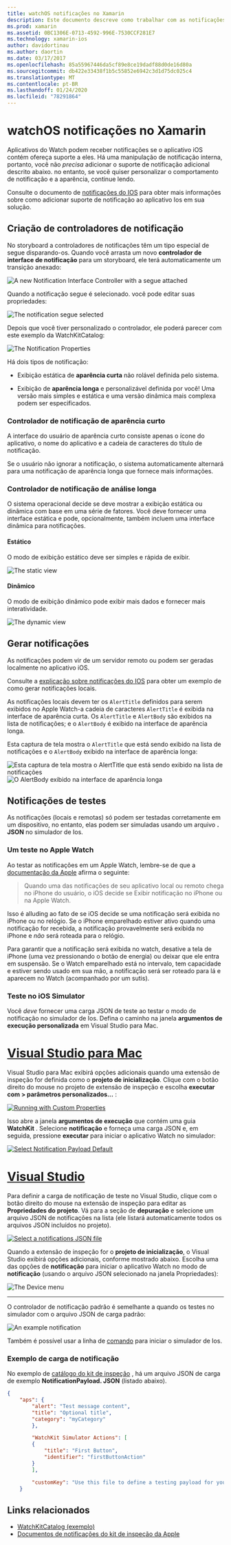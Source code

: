 ```yaml
---
title: watchOS notificações no Xamarin
description: Este documento descreve como trabalhar com as notificações de watchOS no Xamarin. Ele aborda a criação controladores de notificação, gerar notificações e notificações de teste.
ms.prod: xamarin
ms.assetid: 0BC1306E-0713-4592-996E-7530CCF281E7
ms.technology: xamarin-ios
author: davidortinau
ms.author: daortin
ms.date: 03/17/2017
ms.openlocfilehash: 85a55967446da5cf89e8ce19dadf88d0de16d80a
ms.sourcegitcommit: db422e33438f1b5c55852e6942c3d1d75dc025c4
ms.translationtype: MT
ms.contentlocale: pt-BR
ms.lasthandoff: 01/24/2020
ms.locfileid: "78291864"
---
```

# <a name="watchos-notifications-in-xamarin"></a>watchOS notificações no Xamarin

Aplicativos do Watch podem receber notificações se o aplicativo iOS contém ofereça suporte a eles. Há uma manipulação de notificação interna, portanto, você não *precisa* adicionar o suporte de notificação adicional descrito abaixo. no entanto, se você quiser personalizar o comportamento de notificação e a aparência, continue lendo.

Consulte o documento de [notificações do IOS](~/ios/platform/user-notifications/deprecated/index.md) para obter mais informações sobre como adicionar suporte de notificação ao aplicativo Ios em sua solução.

## <a name="creating-notification-controllers"></a>Criação de controladores de notificação

No storyboard a controladores de notificações têm um tipo especial de segue disparando-os. Quando você arrasta um novo **controlador de interface de notificação** para um storyboard, ele terá automaticamente um transição anexado:

![](notifications-images/notification-storyboard1.png "A new Notification Interface Controller with a segue attached")

Quando a notificação segue é selecionado. você pode editar suas propriedades:

![](notifications-images/notification-storyboard2.png "The notification segue selected")

Depois que você tiver personalizado o controlador, ele poderá parecer com este exemplo da WatchKitCatalog:

![](notifications-images/notifications-segue.png "The Notification Properties")

Há dois tipos de notificação:

- Exibição estática de **aparência curta** não rolável definida pelo sistema.

- Exibição de **aparência longa** e personalizável definida por você! Uma versão mais simples e estática e uma versão dinâmica mais complexa podem ser especificados.

### <a name="short-look-notification-controller"></a>Controlador de notificação de aparência curto

A interface do usuário de aparência curto consiste apenas o ícone do aplicativo, o nome do aplicativo e a cadeia de caracteres do título de notificação.

Se o usuário não ignorar a notificação, o sistema automaticamente alternará para uma notificação de aparência longa que fornece mais informações.

### <a name="long-look-notification-controller"></a>Controlador de notificação de análise longa

O sistema operacional decide se deve mostrar a exibição estática ou dinâmica com base em uma série de fatores. Você deve fornecer uma interface estática e pode, opcionalmente, também incluem uma interface dinâmica para notificações.

#### <a name="static"></a>Estático

O modo de exibição estático deve ser simples e rápida de exibir.

![](notifications-images/notification-static.png "The static view")

#### <a name="dynamic"></a>Dinâmico

O modo de exibição dinâmico pode exibir mais dados e fornecer mais interatividade.

![](notifications-images/notification-dynamic.png "The dynamic view")

## <a name="generating-notifications"></a>Gerar notificações

As notificações podem vir de um servidor remoto ou podem ser geradas localmente no aplicativo iOS.

Consulte a [explicação sobre notificações do IOS](~/ios/platform/user-notifications/deprecated/local-notifications-in-ios-walkthrough.md) para obter um exemplo de como gerar notificações locais.

As notificações locais devem ter os `AlertTitle` definidos para serem exibidos no Apple Watch-a cadeia de caracteres `AlertTitle` é exibida na interface de aparência curta. Os `AlertTitle` e `AlertBody` são exibidos na lista de notificações; e o `AlertBody` é exibido na interface de aparência longa.

Esta captura de tela mostra o `AlertTitle` que está sendo exibido na lista de notificações e o `AlertBody` exibido na interface de aparência longa:

![](notifications-images/watch-notificationslist-sml.png "Esta captura de tela mostra o AlertTitle que está sendo exibido na lista de notificações") ![](notifications-images/watch-notificationcontroller-sml.png "O AlertBody exibido na interface de aparência longa")

## <a name="testing-notifications"></a>Notificações de testes

As notificações (locais e remotas) só podem ser testadas corretamente em um dispositivo, no entanto, elas podem ser simuladas usando um arquivo **. JSON** no simulador de Ios.

### <a name="testing-on-apple-watch"></a>Um teste no Apple Watch

Ao testar as notificações em um Apple Watch, lembre-se de que a [documentação da Apple](https://developer.apple.com/library/ios/documentation/General/Conceptual/WatchKitProgrammingGuide/BasicSupport.html) afirma o seguinte:

> Quando uma das notificações de seu aplicativo local ou remoto chega no iPhone do usuário, o iOS decide se Exibir notificação no iPhone ou na Apple Watch.

Isso é alluding ao fato de se iOS decide se uma notificação será exibida no iPhone ou no relógio. Se o iPhone emparelhado estiver ativo quando uma notificação for recebida, a notificação provavelmente será exibida no iPhone e *não* será roteada para o relógio.

Para garantir que a notificação será exibida no watch, desative a tela de iPhone (uma vez pressionando o botão de energia) ou deixar que ele entra em suspensão. Se o Watch emparelhado está no intervalo, tem capacidade e estiver sendo usado em sua mão, a notificação será ser roteado para lá e aparecem no Watch (acompanhado por um sutis).

### <a name="testing-on-the-ios-simulator"></a>Teste no iOS Simulator

Você *deve* fornecer uma carga JSON de teste ao testar o modo de notificação no simulador de Ios. Defina o caminho na janela **argumentos de execução personalizada** em Visual Studio para Mac.

# <a name="visual-studio-for-mac"></a>[Visual Studio para Mac](#tab/macos)

Visual Studio para Mac exibirá opções adicionais quando uma extensão de inspeção for definida como o **projeto de inicialização**.
Clique com o botão direito do mouse no projeto de extensão de inspeção e escolha **executar com > parâmetros personalizados...** :

[![](notifications-images/runwith-customparams-sml.png "Running with Custom Properties")](notifications-images/runwith-customparams.png#lightbox)

Isso abre a janela **argumentos de execução** que contém uma guia **WatchKit** . Selecione **notificação** e forneça uma carga JSON e, em seguida, pressione **executar** para iniciar o aplicativo Watch no simulador:

[![](notifications-images/runwith-execargs-sml.png "Select Notification Payload Default")](notifications-images/runwith-execargs.png#lightbox)

# <a name="visual-studio"></a>[Visual Studio](#tab/windows)

Para definir a carga de notificação de teste no Visual Studio, clique com o botão direito do mouse na extensão de inspeção para editar as **Propriedades do projeto**. Vá para a seção de **depuração** e selecione um arquivo JSON de notificações na lista (ele listará automaticamente todos os arquivos JSON incluídos no projeto).

[![](notifications-images/runwith-execargs-sml-vs.png "Select a notifications JSON file")](notifications-images/runwith-execargs-vs.png#lightbox)

Quando a extensão de inspeção for o **projeto de inicialização**, o Visual Studio exibirá opções adicionais, conforme mostrado abaixo. Escolha uma das opções de **notificação** para iniciar o aplicativo Watch no modo de **notificação** (usando o arquivo JSON selecionado na janela Propriedades):

![](notifications-images/runwith-vs.png "The Device menu")

-----

O controlador de notificação padrão é semelhante a quando os testes no simulador com o arquivo JSON de carga padrão:

![](notifications-images/notification-debug-sml.png "An example notification")

Também é possível usar a linha de [comando](~/ios/watchos/troubleshooting.md#command_line) para iniciar o simulador de Ios.

### <a name="example-notification-payload"></a>Exemplo de carga de notificação

No exemplo de [catálogo do kit de inspeção](https://docs.microsoft.com/samples/xamarin/ios-samples/watchos-watchkitcatalog) , há um arquivo JSON de carga de exemplo **NotificationPayload. JSON** (listado abaixo).

```json
{
    "aps": {
        "alert": "Test message content",
        "title": "Optional title",
        "category": "myCategory"
        },

        "WatchKit Simulator Actions": [
        {
            "title": "First Button",
            "identifier": "firstButtonAction"
        }
        ],

        "customKey": "Use this file to define a testing payload for your notifications. The aps dictionary specifies the category, alert text and title. The WatchKit Simulator Actions array can provide info for one or more action buttons in addition to the standard Dismiss button. Any other top level keys are custom payload. If you have multiple such JSON files in your project, you'll be able to choose between them in when selecting to debug the notification interface of your Watch App."
    }
```

## <a name="related-links"></a>Links relacionados

- [WatchKitCatalog (exemplo)](https://docs.microsoft.com/samples/xamarin/ios-samples/watchos-watchkitcatalog)
- [Documentos de notificações do kit de inspeção da Apple](https://developer.apple.com/library/ios/documentation/General/Conceptual/WatchKitProgrammingGuide/BasicSupport.html)
